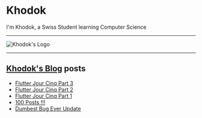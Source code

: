 # Khodok

I'm Khodok, a Swiss Student learning Computer Science

---

[khodok's logo]: https://khodok.xyz/src/img/logos/RuthinkkTooBig.png "Khodok's Logo"

![Khodok's Logo]

---

## [Khodok's Blog] posts

<!-- BLOG-POST-LIST:START -->
- [Flutter Jour Cinq Part 3](https://blog.khodok.xyz/post/flutter-jour-cinq-part-3/)
- [Flutter Jour Cinq Part 2](https://blog.khodok.xyz/post/flutter-jour-cinq-part-2/)
- [Flutter Jour Cinq Part 1](https://blog.khodok.xyz/post/flutter-jour-cinq-part-1/)
- [100 Posts !!!](https://blog.khodok.xyz/post/100-posts/)
- [Dumbest Bug Ever Update](https://blog.khodok.xyz/post/dumbest-bug-ever-update/)
<!-- BLOG-POST-LIST:END -->

[khodok's blog]: https://khoding.github.io/Khodirect/khoBlog "Khodok's Blog"
